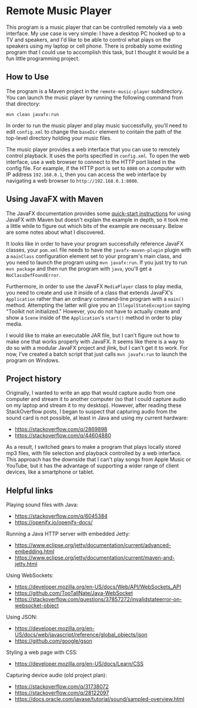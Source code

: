 # Remote Music Player

This program is a music player that can be controlled remotely via a web
interface. My use case is very simple: I have a desktop PC hooked up to a TV
and speakers, and I'd like to be able to control what plays on the speakers
using my laptop or cell phone. There is probably some existing program that I
could use to accomplish this task, but I thought it would be a fun little
programming project.

## How to Use

The program is a Maven project in the `remote-music-player` subdirectory. You
can launch the music player by running the following command from that
directory:

    mvn clean javafx:run

In order to run the music player and play music successfully, you'll need to
edit `config.xml` to change the `baseDir` element to contain the path of the
top-level directory holding your music files.

The music player provides a web interface that you can use to remotely control
playback. It uses the ports specified in `config.xml`. To open the web
interface, use a web browser to connect to the HTTP port listed in the config
file. For example, if the HTTP port is set to `8080` on a computer with IP
address `192.168.0.1`, then you can access the web interface by navigating a
web browser to `http://192.168.0.1:8080`.

## Using JavaFX with Maven

The JavaFX documentation provides some
[quick-start instructions][JavaFX-Maven-quickstart] for using JavaFX with Maven
but doesn't explain the example in depth, so it took me a little while to
figure out which bits of the example are necessary. Below are some notes about
what I discovered.

It looks like in order to have your program successfully reference JavaFX
classes, your `pom.xml` file needs to have the `javafx-maven-plugin` plugin
with a `mainClass` configuration element set to your program's main class, and
you need to launch the program using `mvn javafx:run`. If you just try to run
`mvn package` and then run the program with `java`, you'll get a
`NoClassDefFoundError`.

Furthermore, in order to use the JavaFX `MediaPlayer` class to play media, you
need to create and use it inside of a class that extends JavaFX's `Application`
rather than an ordinary command-line program with a `main()` method.
Attempting the latter will give you an `IllegalStateException` saying "Toolkit
not initialized." However, you do not have to actually create and show a
`Scene` inside of the `Application`'s `start()` method in order to play media.

I would like to make an executable JAR file, but I can't figure out how to make
one that works properly with JavaFX. It seems like there is a way to do so with
a modular JavaFX project and jlink, but I can't get it to work. For now, I've
created a batch script that just calls `mvn javafx:run` to launch the program
on Windows.

## Project history

Originally, I wanted to write an app that would capture audio from one computer
and stream it to another computer (so that I could capture audio on my laptop
and stream it to my desktop). However, after reading these StackOverflow posts,
I began to suspect that capturing audio from the sound card is not possible, at
least in Java and using my current hardware:
* https://stackoverflow.com/q/2869898
* https://stackoverflow.com/q/44604880

As a result, I switched gears to make a program that plays locally stored mp3
files, with file selection and playback controlled by a web interface. This
approach has the downside that I can't play songs from Apple Music or YouTube,
but it has the advantage of supporting a wider range of client devices, like a
smartphone or tablet.

## Helpful links

Playing sound files with Java:
* https://stackoverflow.com/q/6045384
* https://openjfx.io/openjfx-docs/

Running a Java HTTP server with embedded Jetty:
* https://www.eclipse.org/jetty/documentation/current/advanced-embedding.html
* https://www.eclipse.org/jetty/documentation/current/maven-and-jetty.html

Using WebSockets:
* https://developer.mozilla.org/en-US/docs/Web/API/WebSockets_API
* https://github.com/TooTallNate/Java-WebSocket
* https://stackoverflow.com/questions/37857272/invalidstateerror-on-websocket-object

Using JSON:
* https://developer.mozilla.org/en-US/docs/web/javascript/reference/global_objects/json
* https://github.com/google/gson

Styling a web page with CSS:
* https://developer.mozilla.org/en-US/docs/Learn/CSS

Capturing device audio (old project plan):
* https://stackoverflow.com/q/31738072
* https://stackoverflow.com/q/28122097
* https://docs.oracle.com/javase/tutorial/sound/sampled-overview.html

[JavaFX-Maven-quickstart]: https://openjfx.io/openjfx-docs/#maven
